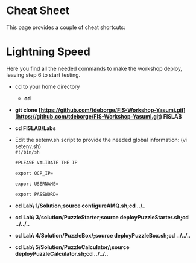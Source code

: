 # Cheat Sheet

This page provides a couple of cheat shortcuts:

# Lightning Speed

Here you find all the needed commands to make the workshop deploy, leaving step 6 to start testing.

* cd to your home directory
  * **cd**
* **git clone **[https://github.com/tdeborge/FIS-Workshop-Yasumi.git](https://github.com/tdeborge/FIS-Workshop-Yasumi.git)** FISLAB**

* **cd FISLAB/Labs**

* Edit the setenv.sh script to provide the needed global information: \(vi setenv.sh\)  
  `#!/bin/sh`

  `#PLEASE VALIDATE THE IP`

  `export OCP_IP=`

  `export USERNAME=`

  `export PASSWORD=`

* **cd Lab\ 1/Solution;source configureAMQ.sh;cd ../..**

* **cd** **Lab\ 3/solution/PuzzleStarter;source deployPuzzleStarter.sh;cd ../../..**

* **cd Lab\ 4/Solution/PuzzleBox/;source deployPuzzleBox.sh;cd ../../..**

* **cd Lab\ 5/Solution/PuzzleCalculator/;source deployPuzzleCalculator.sh;cd ../../..**





